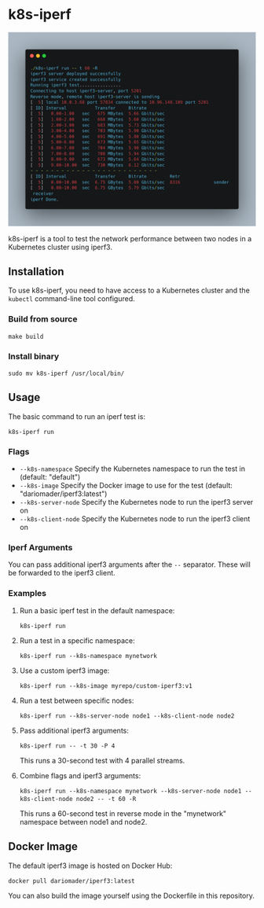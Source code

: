 # k8s-iperf

![k8s-iperf screenshot](assets/screenshot.png)

k8s-iperf is a tool to test the network performance between two nodes in a Kubernetes cluster using iperf3.

## Installation

To use k8s-iperf, you need to have access to a Kubernetes cluster and the `kubectl` command-line tool configured.

### Build from source

```
make build
```

### Install binary

```
sudo mv k8s-iperf /usr/local/bin/
```

## Usage

The basic command to run an iperf test is:

```
k8s-iperf run
```

### Flags

- `--k8s-namespace` Specify the Kubernetes namespace to run the test in (default: "default")
- `--k8s-image` Specify the Docker image to use for the test (default: "dariomader/iperf3:latest")
- `--k8s-server-node` Specify the Kubernetes node to run the iperf3 server on
- `--k8s-client-node` Specify the Kubernetes node to run the iperf3 client on

### Iperf Arguments

You can pass additional iperf3 arguments after the `--` separator. These will be forwarded to the iperf3 client.

### Examples

1. Run a basic iperf test in the default namespace:
   ```
   k8s-iperf run
   ```

2. Run a test in a specific namespace:
   ```
   k8s-iperf run --k8s-namespace mynetwork
   ```

3. Use a custom iperf3 image:
   ```
   k8s-iperf run --k8s-image myrepo/custom-iperf3:v1
   ```

4. Run a test between specific nodes:
   ```
   k8s-iperf run --k8s-server-node node1 --k8s-client-node node2
   ```

5. Pass additional iperf3 arguments:
   ```
   k8s-iperf run -- -t 30 -P 4
   ```
   This runs a 30-second test with 4 parallel streams.

6. Combine flags and iperf3 arguments:
   ```
   k8s-iperf run --k8s-namespace mynetwork --k8s-server-node node1 --k8s-client-node node2 -- -t 60 -R
   ```
   This runs a 60-second test in reverse mode in the "mynetwork" namespace between node1 and node2.

## Docker Image

The default iperf3 image is hosted on Docker Hub:

```
docker pull dariomader/iperf3:latest
```

You can also build the image yourself using the Dockerfile in this repository.
